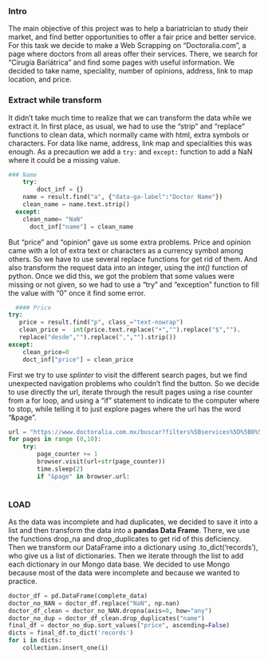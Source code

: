 ### Intro
The main objective of this project was to help a bariatrician to study their market, and find better opportunities to offer a fair price and better service.
For this task we decide to make a Web Scrapping on “Doctoralia.com”, a page where doctors from all areas offer their services.  There, we search for “Cirugía Bariátrica” and find some pages with useful information. We decided to take name, speciality, number of opinions, address, link to map location, and price. 

### Extract while transform
It didn’t take much time to realize that we can transform the data while we extract it. In first place, as usual, we had to use the “strip” and “replace” functions to clean data, which normally came with html, extra symbols or characters.  For data like name, address, link map and specialities this was enough.  As a precaution we add a `try:` and `except:`  function to add a NaN where it could be a missing value. 


``` python
### Name
	try:
		doct_inf = {}
  	name = result.find("a", {"data-ga-label":"Doctor Name"})
  	clean_name = name.text.strip()
  except:
  	clean_name= "NaN"
      doct_inf["name"] = clean_name

```

But “price” and “opinion” gave us some extra problems. Price and opinion came with a lot of extra text or characters as a currency symbol among others. So we have to use several replace functions for get rid of them. And also transform the request data into an integer, using the _int()_ function of python. Once we did this, we got the problem that some values were missing or not given, so we had to use a “try” and “exception” function to fill the value with “0” once it find some error. 
``` python
  #### Price
try: 
   price = result.find("p", class_="text-nowrap")
   clean_price =  int(price.text.replace("•","").replace("$","").
   replace("desde","").replace(",","").strip())
except:
    clean_price=0
    doct_inf["price"] = clean_price

````

First we try to use _splinter_ to visit the different search pages, but we find unexpected navigation problems who couldn’t find the button. So we decide to use directly the url,  iterate through the result pages using a rise counter from a for loop, and using a “if” statement to indicate to the computer where to stop, while telling it to just explore pages where the url has the word “&page”.

```python
url = "https://www.doctoralia.com.mx/buscar?filters%5Bservices%5D%5B0%5D=1189&q=Cirug%C3%ADa+bari%C3%A1trica&loc=Ciudad+de+M%C3%A9xico&page="
for pages in range (0,10):
    try:
		page_counter += 1
		browser.visit(url+str(page_counter))
		time.sleep(2)
		if "&page" in browser.url:
		
````

### LOAD

As the data was incomplete and had duplicates, we decided to save it into a list and then transform the data into a **pandas Data Frame**. There, we use the functions drop_na and drop_duplicates to get rid of this deficiency. Then we transform our DataFrame into a dictionary using .to_dict(‘records’), who give us a list of dictionaries. Then we iterate through the list to add each dictionary in our Mongo data base. We decided to use Mongo because most of the data were incomplete and because we wanted to practice. 

```python
doctor_df = pd.DataFrame(complete_data)
doctor_no_NAN = doctor_df.replace("NaN", np.nan)
doctor_df_clean = doctor_no_NAN.dropna(axis=0, how="any")
doctor_no_dup = doctor_df_clean.drop_duplicates("name")
final_df = doctor_no_dup.sort_values("price", ascending=False)
dicts = final_df.to_dict('records')
for i in dicts:
    collection.insert_one(i)

````
